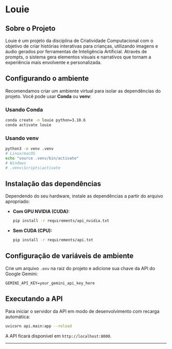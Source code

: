 # Louie

## Sobre o Projeto

Louie é um projeto da disciplina de Criatividade Computacional com o objetivo de criar histórias interativas para crianças, utilizando imagens e áudio gerados por ferramentas de Inteligência Artificial. Através de prompts, o sistema gera elementos visuais e narrativos que tornam a experiência mais envolvente e personalizada.

## Configurando o ambiente

Recomendamos criar um ambiente virtual para isolar as dependências do projeto. Você pode usar **Conda** ou **venv**:

### Usando Conda

```bash
conda create -n louie python=3.10.6
conda activate louie
```

### Usando venv

```bash
python3 -m venv .venv
# Linux/macOS
echo "source .venv/bin/activate"
# Windows
# .venv\Scripts\activate
```

## Instalação das dependências

Dependendo do seu hardware, instale as dependências a partir do arquivo apropriado:

* **Com GPU NVIDIA (CUDA):**

  ```bash
  pip install -r requirements/api_nvidia.txt
  ```

* **Sem CUDA (CPU):**

  ```bash
  pip install -r requirements/api.txt
  ```

## Configuração de variáveis de ambiente

Crie um arquivo `.env` na raiz do projeto e adicione sua chave da API do Google Gemini:

```env
GEMINI_API_KEY=your_gemini_api_key_here
```

## Executando a API

Para iniciar o servidor da API em modo de desenvolvimento com recarga automática:

```bash
uvicorn api.main:app --reload
```

A API ficará disponível em `http://localhost:8000`.

---
